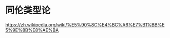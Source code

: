 # 同伦类型论



https://zh.wikipedia.org/wiki/%E5%90%8C%E4%BC%A6%E7%B1%BB%E5%9E%8B%E8%AE%BA















